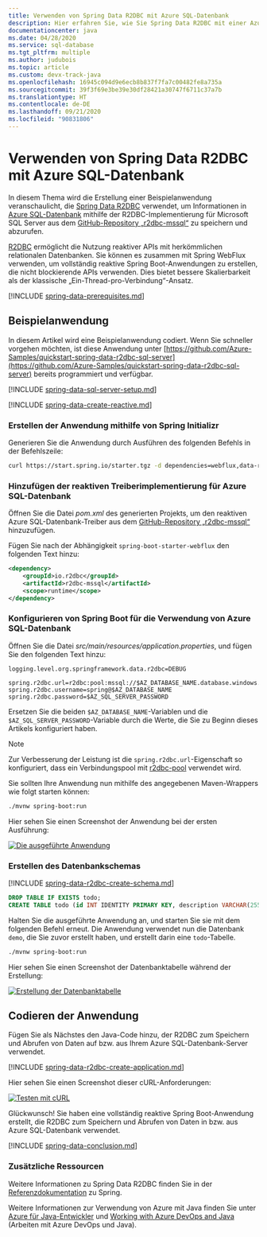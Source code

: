 ```yaml
---
title: Verwenden von Spring Data R2DBC mit Azure SQL-Datenbank
description: Hier erfahren Sie, wie Sie Spring Data R2DBC mit einer Azure SQL-Datenbank verwenden.
documentationcenter: java
ms.date: 04/28/2020
ms.service: sql-database
ms.tgt_pltfrm: multiple
ms.author: judubois
ms.topic: article
ms.custom: devx-track-java
ms.openlocfilehash: 16945c094d9e6ecb8b837f7fa7c00482fe8a735a
ms.sourcegitcommit: 39f3f69e3be39e30df28421a30747f6711c37a7b
ms.translationtype: HT
ms.contentlocale: de-DE
ms.lasthandoff: 09/21/2020
ms.locfileid: "90831806"
---
```

# <a name="use-spring-data-r2dbc-with-azure-sql-database"></a>Verwenden von Spring Data R2DBC mit Azure SQL-Datenbank

In diesem Thema wird die Erstellung einer Beispielanwendung veranschaulicht, die [Spring Data R2DBC](https://spring.io/projects/spring-data-r2dbc) verwendet, um Informationen in [Azure SQL-Datenbank](/azure/sql-database/) mithilfe der R2DBC-Implementierung für Microsoft SQL Server aus dem [GitHub-Repository „r2dbc-mssql“](https://github.com/r2dbc/r2dbc-mssql) zu speichern und abzurufen.

[R2DBC](https://r2dbc.io/) ermöglicht die Nutzung reaktiver APIs mit herkömmlichen relationalen Datenbanken. Sie können es zusammen mit Spring WebFlux verwenden, um vollständig reaktive Spring Boot-Anwendungen zu erstellen, die nicht blockierende APIs verwenden. Dies bietet bessere Skalierbarkeit als der klassische „Ein-Thread-pro-Verbindung“-Ansatz.

[!INCLUDE [spring-data-prerequisites.md](includes/spring-data-prerequisites.md)]

## <a name="sample-application"></a>Beispielanwendung

In diesem Artikel wird eine Beispielanwendung codiert. Wenn Sie schneller vorgehen möchten, ist diese Anwendung unter [https://github.com/Azure-Samples/quickstart-spring-data-r2dbc-sql-server](https://github.com/Azure-Samples/quickstart-spring-data-r2dbc-sql-server) bereits programmiert und verfügbar.

[!INCLUDE [spring-data-sql-server-setup.md](includes/spring-data-sql-server-setup.md)]

[!INCLUDE [spring-data-create-reactive.md](includes/spring-data-create-reactive.md)]

### <a name="generate-the-application-by-using-spring-initializr"></a>Erstellen der Anwendung mithilfe von Spring Initializr

Generieren Sie die Anwendung durch Ausführen des folgenden Befehls in der Befehlszeile:

```bash
curl https://start.spring.io/starter.tgz -d dependencies=webflux,data-r2dbc -d baseDir=azure-database-workshop -d bootVersion=2.3.1.RELEASE -d javaVersion=8 | tar -xzvf -
```

### <a name="add-the-reactive-azure-sql-database-driver-implementation"></a>Hinzufügen der reaktiven Treiberimplementierung für Azure SQL-Datenbank

Öffnen Sie die Datei *pom.xml* des generierten Projekts, um den reaktiven Azure SQL-Datenbank-Treiber aus dem [GitHub-Repository „r2dbc-mssql“](https://github.com/r2dbc/r2dbc-mssql) hinzuzufügen.

Fügen Sie nach der Abhängigkeit `spring-boot-starter-webflux` den folgenden Text hinzu:

```xml
<dependency>
    <groupId>io.r2dbc</groupId>
    <artifactId>r2dbc-mssql</artifactId>
    <scope>runtime</scope>
</dependency>
```

### <a name="configure-spring-boot-to-use-azure-sql-database"></a>Konfigurieren von Spring Boot für die Verwendung von Azure SQL-Datenbank

Öffnen Sie die Datei *src/main/resources/application.properties*, und fügen Sie den folgenden Text hinzu:

```properties
logging.level.org.springframework.data.r2dbc=DEBUG

spring.r2dbc.url=r2dbc:pool:mssql://$AZ_DATABASE_NAME.database.windows.net:1433/demo
spring.r2dbc.username=spring@$AZ_DATABASE_NAME
spring.r2dbc.password=$AZ_SQL_SERVER_PASSWORD
```

Ersetzen Sie die beiden `$AZ_DATABASE_NAME`-Variablen und die `$AZ_SQL_SERVER_PASSWORD`-Variable durch die Werte, die Sie zu Beginn dieses Artikels konfiguriert haben.

> [!NOTE]
> Zur Verbesserung der Leistung ist die `spring.r2dbc.url`-Eigenschaft so konfiguriert, dass ein Verbindungspool mit [r2dbc-pool](https://github.com/r2dbc/r2dbc-pool) verwendet wird.

Sie sollten Ihre Anwendung nun mithilfe des angegebenen Maven-Wrappers wie folgt starten können:

```bash
./mvnw spring-boot:run
```

Hier sehen Sie einen Screenshot der Anwendung bei der ersten Ausführung:

[![Die ausgeführte Anwendung](media/configure-spring-data-r2dbc-with-azure-azure-sql/create-azure-sql-01.png)](media/configure-spring-data-r2dbc-with-azure-azure-sql/create-azure-sql-01.png#lightbox)

### <a name="create-the-database-schema"></a>Erstellen des Datenbankschemas

[!INCLUDE [spring-data-r2dbc-create-schema.md](includes/spring-data-r2dbc-create-schema.md)]

```sql
DROP TABLE IF EXISTS todo;
CREATE TABLE todo (id INT IDENTITY PRIMARY KEY, description VARCHAR(255), details VARCHAR(4096), done BIT);
```

Halten Sie die ausgeführte Anwendung an, und starten Sie sie mit dem folgenden Befehl erneut. Die Anwendung verwendet nun die Datenbank `demo`, die Sie zuvor erstellt haben, und erstellt darin eine `todo`-Tabelle.

```bash
./mvnw spring-boot:run
```

Hier sehen Sie einen Screenshot der Datenbanktabelle während der Erstellung:

[![Erstellung der Datenbanktabelle](media/configure-spring-data-r2dbc-with-azure-azure-sql/create-azure-sql-02.png)](media/configure-spring-data-r2dbc-with-azure-azure-sql/create-azure-sql-02.png#lightbox)

## <a name="code-the-application"></a>Codieren der Anwendung

Fügen Sie als Nächstes den Java-Code hinzu, der R2DBC zum Speichern und Abrufen von Daten auf bzw. aus Ihrem Azure SQL-Datenbank-Server verwendet.

[!INCLUDE [spring-data-r2dbc-create-application.md](includes/spring-data-r2dbc-create-application.md)]

Hier sehen Sie einen Screenshot dieser cURL-Anforderungen:

[![Testen mit cURL](media/configure-spring-data-r2dbc-with-azure-azure-sql/create-azure-sql-03.png)](media/configure-spring-data-r2dbc-with-azure-azure-sql/create-azure-sql-03.png#lightbox)

Glückwunsch! Sie haben eine vollständig reaktive Spring Boot-Anwendung erstellt, die R2DBC zum Speichern und Abrufen von Daten in bzw. aus Azure SQL-Datenbank verwendet.

[!INCLUDE [spring-data-conclusion.md](includes/spring-data-conclusion.md)]

### <a name="additional-resources"></a>Zusätzliche Ressourcen

Weitere Informationen zu Spring Data R2DBC finden Sie in der [Referenzdokumentation](https://docs.spring.io/spring-data/r2dbc/docs/current/reference/html/#reference) zu Spring.

Weitere Informationen zur Verwendung von Azure mit Java finden Sie unter [Azure für Java-Entwickler](../index.yml) und [Working with Azure DevOps and Java](/azure/devops/) (Arbeiten mit Azure DevOps und Java).